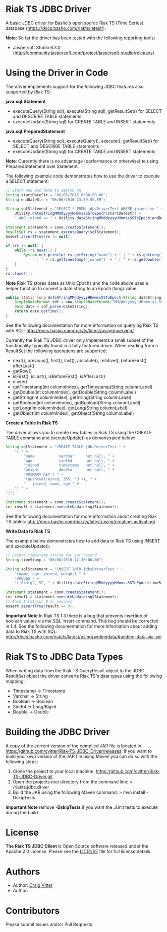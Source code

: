 # Riak TS JDBC Driver

A basic JDBC driver for Basho's open source Riak TS (Time Series) database (https://docs.basho.com/riakts/latest/). 

**Note**: So far the driver has been tested with the following reporting tools:
- Jaspersoft Studio 6.3.0 (http://community.jaspersoft.com/project/jaspersoft-studio/releases)

# Using the Driver in Code

The driver implements support for the following JDBC features also supported by Riak TS:

**java.sql.Statement**
- executeQuery(String sql), execute(String sql), getResultSet() for SELECT and DESCRIBE TABLE statements
- executeUpdate(String sql) for CREATE TABLE and INSERT statements

**java.sql.PreparedStatement**
- executeQuery(String sql), executeQuery(), execute(), getResultSet() for SELECT and DESCRIBE TABLE statements
- executeUpdate(String sql) for CREATE TABLE and INSERT statements

**Note**: Currently there is no advantage (performance or otherwise) to using PreparedStatement over Statement.

The following example code demonstrates how to use the driver to execute a SELECT statement:
```Java
// Start and end date to search on
String startDateStr = "06/06/2016 0:00:00.00";
String endDateStr = "06/06/2016 23:59:59.59";
		
String sqlStatement = "SELECT * FROM jdbcDriverTest WHERE joined >= " + 
	Utility.dateStringMMddyyyyHHmmssSSToEpoch(startDateStr) +
	" AND joined <= " + Utility.dateStringMMddyyyyHHmmssSSToEpoch(endDateStr) + ";";
		
Statement statement = conn.createStatement();
ResultSet rs = statement.executeQuery(sqlStatement);
Assert.assertTrue(rs != null);
		
if (rs != null) {
	while (rs.next()) {
		System.out.println( rs.getString("name") + " | " + rs.getLong("age") + 
			" | " + rs.getTimestamp("joined")  + " | " + rs.getDouble("weight"));
	}
}
rs.close();;
```
**Note** Riak TS stores dates as Unix Epochs and the code above uses a helper function to convert a date string to an Epoch (long) value.

```Java
public static long dateStringMMddyyyyHHmmssSSToEpoch(String dateString) throws ParseException {
	SimpleDateFormat sdf = new SimpleDateFormat("MM/dd/yyyy HH:mm:ss.SS");
	Date date = sdf.parse(dateString);
	return date.getTime();
}
```

See the following documentation for more information on querying Riak TS with SQL: http://docs.basho.com/riak/ts/latest/using/querying/

Currently the Riak TS JDBC driver only implements a small subset of the functionality typically found in a fully featured driver. When reading from a ResultSet the following operations are supported:

- next(), previous(), first(), last(), absolute(), relative(), beforeFirst(), afterLast()
- getRow()
- isFirst(), isLast(), isBeforeFirst(), isAfterLast()
- close()
- getTimestamp(int columnIndex), getTimestamp(String columnLabel)
- getDouble(int columnIndex), getDouble(String columnLabel)
- getString(int columnIndex), getString(String columnLabel)
- getBoolean(int columnIndex), getBoolean(String columnLabel)
- getLong(int columnIndex), getLong(String columnLabel)
- getObject(int columnIndex), getObject(String columnLabel)

**Create a Table in Riak TS**

The driver allows you to create new tables in Riak TS using the CREATE TABLE command and executeUpdate() as demonstrated below:
```Java
String sqlStatement = "CREATE TABLE jdbcDriverTest " + 
	"( " +
		"name 			varchar   	not null, " +
	    "age			sint64   	not null, " +
	    "joined        	timestamp 	not null, " +
	    "weight		 	double		not null, " +
	    "PRIMARY KEY ( " +
	    "(quantum(joined, 365, 'd')), " +
	    "	joined, name, age " +
	") " +
")";
			
Statement statement = conn.createStatement();
int result = statement.executeUpdate(sqlStatement);
```
See the following documentation for more information about creating Riak TS tables: http://docs.basho.com/riak/ts/latest/using/creating-activating/

**Write Data to Riak TS**

The example below demonstrates how to add data to Riak TS using INSERT and executeUpdate():
```Java
// Create timestamp string for our record
String timeStamp = "06/06/2016 12:30:00.00";
		
String sqlStatement = "INSERT INTO jdbcDriverTest " +
	"(name, age, joined, weight) " +
	"VALUES " +
	"('Craig', 92, " + Utility.dateStringMMddyyyyHHmmssSSToEpoch(timeStamp) + ", 202.5);";
		
Statement statement = conn.createStatement();
int result = statement.executeUpdate(sqlStatement);
// Insert returns 0 on success
Assert.assertTrue(result == 0);
```
**Important Note** In Riak TS 1.3 there is a bug that prevents insertion of boolean values via the SQL Insert command. This bug should be corrected in 1.4. See the following documentation for more information about adding data to Riak TS with SQL: http://docs.basho.com/riak/ts/latest/using/writingdata/#adding-data-via-sql

# Riak TS to JDBC Data Types
When writing data from the Riak TS QueryResult object to the JDBC ResultSet object the driver converts Riak TS's data types using the following mapping:

- Timestamp -> Timestamp
- Varchar -> String
- Boolean -> Boolean
- Sint64 -> Long/Bigint
- Double -> Double

# Building the JDBC Driver
A copy of the current version of the compiled JAR file is located in https://github.com/cvitter/Riak-TS-JDBC-Driver/releases. If you want to build your own version of the JAR file using Maven you can do so with the following steps:

1. Clone the project to your local machine: https://github.com/cvitter/Riak-TS-JDBC-Driver.git
2. Open the projects root directory from the command line: > /riakts.jdbc.driver
3. Build the JAR using the following Maven command: > mvn install -DskipTests

**Important Note** remove **-DskipTests** if you want the JUnit tests to execute during the build. 


# License
**The Riak TS JDBC Client** is Open Source software released under the Apache 2.0 License. Please see the [LICENSE](LICENSE) file for full license details.

# Authors
* Author: [Craig Vitter](https://github.com/cvitter)
* Author: 

# Contributors 
Please submit Issues and/or Pull Requests.

